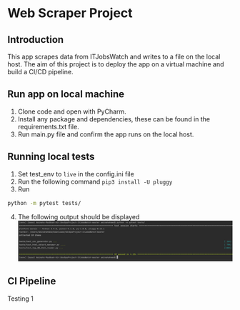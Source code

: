# Web Scraper Project

## Introduction
This app scrapes data from ITJobsWatch and writes to a file on the local host. The aim of this project is to deploy the app on a virtual machine and build a CI/CD pipeline.

## Run app on local machine
1. Clone code and open with PyCharm.
2. Install any package and dependencies, these can be found in the requirements.txt file.
3. Run main.py file and confirm the app runs on the local host.

## Running local tests
1. Set test_env to `live` in the config.ini file
2. Run the following command `pip3 install -U pluggy`
3. Run
```bash
python -m pytest tests/
```
4. The following output should be displayed
![local tests](images/local_tests.png)


## CI Pipeline
Testing 1 
